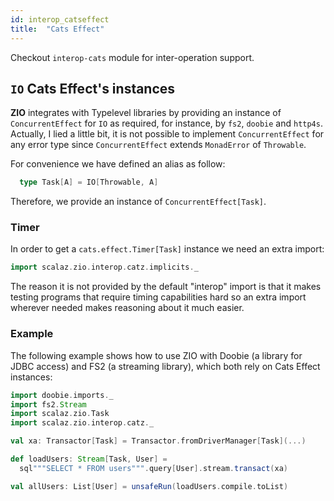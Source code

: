 ```yaml
---
id: interop_catseffect
title:  "Cats Effect"
---
```


Checkout `interop-cats` module for inter-operation support.

## `IO` Cats Effect's instances

**ZIO** integrates with Typelevel libraries by providing an instance of `ConcurrentEffect` for `IO` as required, for instance, by `fs2`, `doobie` and `http4s`. Actually, I lied a little bit, it is not possible to implement `ConcurrentEffect` for any error type since `ConcurrentEffect` extends `MonadError` of `Throwable`.

For convenience we have defined an alias as follow:

```scala
  type Task[A] = IO[Throwable, A]
```

Therefore, we provide an instance of `ConcurrentEffect[Task]`.

### Timer

In order to get a `cats.effect.Timer[Task]` instance we need an extra import:

```scala
import scalaz.zio.interop.catz.implicits._
```

The reason it is not provided by the default "interop" import is that it makes testing programs that require timing capabilities hard so an extra import wherever needed makes reasoning about it much easier.

### Example

The following example shows how to use ZIO with Doobie (a library for JDBC access) and FS2 (a streaming library), which both rely on Cats Effect instances:

```scala
import doobie.imports._
import fs2.Stream
import scalaz.zio.Task
import scalaz.zio.interop.catz._

val xa: Transactor[Task] = Transactor.fromDriverManager[Task](...)

def loadUsers: Stream[Task, User] =
  sql"""SELECT * FROM users""".query[User].stream.transact(xa)

val allUsers: List[User] = unsafeRun(loadUsers.compile.toList)
```

